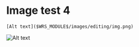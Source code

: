 # Image test 4


`[Alt text]($WRS_MODULE$/images/editing/img.png)`

![Alt text]($WRS_MODULE$/images/editing/img.png)
